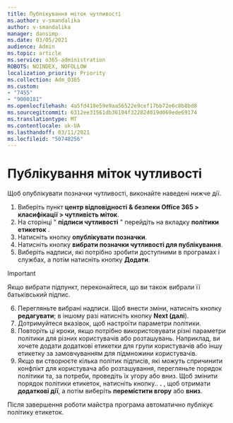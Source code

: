 ```yaml
---
title: Публікування міток чутливості
ms.author: v-smandalika
author: v-smandalika
manager: dansimp
ms.date: 03/05/2021
audience: Admin
ms.topic: article
ms.service: o365-administration
ROBOTS: NOINDEX, NOFOLLOW
localization_priority: Priority
ms.collection: Adm_O365
ms.custom:
- "7455"
- "9000181"
ms.openlocfilehash: 4a5fd418e59e9aa56522e9cef17bb72e6c8b8bd8
ms.sourcegitcommit: 6312ee31561db36104f32282d019d069ede69174
ms.translationtype: MT
ms.contentlocale: uk-UA
ms.lasthandoff: 03/11/2021
ms.locfileid: "50748256"
---
```

# <a name="publish-sensitivity-labels"></a>Публікування міток чутливості

Щоб опублікувати позначки чутливості, виконайте наведені нижче дії.

1. Виберіть пункт **центр відповідності & безпеки Office 365 > класифікації > чутливість міток**.
2. На сторінці " **підписи чутливості** " перейдіть на вкладку **політики етикеток** .
3. Натисніть кнопку **опублікувати позначки**.
4. Натисніть кнопку **вибрати позначки чутливості для публікування**. 
5. Виберіть надписи, які потрібно зробити доступними в програмах і службах, а потім натисніть кнопку **Додати**.
> [!IMPORTANT]
> Якщо вибрати підпункт, переконайтеся, що ви також вибрали її батьківський підпис.
6. Перегляньте вибрані надписи. Щоб внести зміни, натисніть кнопку **редагувати**; в іншому разі натисніть кнопку **Next (далі**).
7. Дотримуйтеся вказівок, щоб настроїти параметри політики.
8. Повторіть ці кроки, якщо потрібно використовувати різні параметри політики для різних користувачів або розташувань. Наприклад, ви хочете додати додаткові етикетки для групи користувачів або іншу етикетку за замовчуванням для підмножини користувачів.
9. Якщо ви створюєте кілька політик підписів, які можуть спричинити конфлікт для користувача або розташування, перегляньте порядок політики та, за потреби, проведіть їх угору або вниз. Щоб змінити порядок політики етикеток, натисніть кнопку.. **.** , щоб отримати **додаткові дії**, а потім виберіть **перемістити вгору** або **вниз**.

Після завершення роботи майстра програма автоматично публікує політику етикеток.

